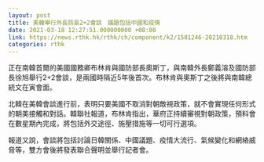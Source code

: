 ```yaml
---
layout: post
title: 美韓舉行外長防長2+2會談　議題包括中國和疫情
date: 2021-03-18 12:27:51.000000000 +08:00
link: https://news.rthk.hk/rthk/ch/component/k2/1581246-20210318.htm
categories: rthk
---
```


正在南韓首爾的美國國務卿布林肯與國防部長奧斯丁，與南韓外長鄭義溶及國防部長徐旭舉行2+2會談，是兩國時隔近5年後首次。布林肯與奧斯丁之後將與南韓總統文在寅會面。

北韓在美韓會談進行前，表明只要美國不取消對朝敵視政策，就不會實現任何形式的朝美接觸和對話。韓聯社報道，布林肯指出，華府正持續審視對朝政策，預料會在數星期內完成，將包括外交途徑、施壓措施等一切可行選項。

報道又說，會談將包括討論日韓關係、中國議題、疫情大流行、氣候變化和網絡威脅等，雙方會後將發表聯合聲明並舉行記者會。
